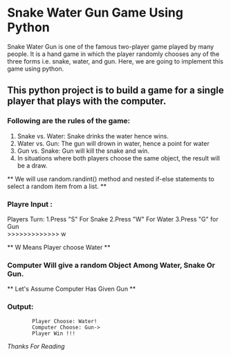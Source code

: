 # Snake Water Gun Game Using Python

Snake Water Gun is one of the famous two-player game played by many people. It is a hand game in which the player randomly chooses any of the three forms i.e. snake, water, and gun. Here, we are going to implement this game using python. 

## This python project is to build a game for a single player that plays with the computer.

### Following are the rules of the game:

1. Snake vs. Water: Snake drinks the water hence wins.
2. Water vs. Gun: The gun will drown in water, hence a point for water
3. Gun vs. Snake: Gun will kill the snake and win.
4. In situations where both players choose the same object, the result will be a draw.

** We will use random.randint() method and nested if-else statements to select a random item from a list. **


### Playre Input :
Players Turn:
            1.Press "S" For Snake 
            2.Press "W" For Water 
            3.Press "G" for Gun   
            >>>>>>>>>>>>> w  

** W Means Player choose Water **


### Computer Will give a random Object Among Water, Snake Or Gun.
** Let's Assume Computer Has Given Gun **


### Output:
            Player Choose: Water!
            Computer Choose: Gun->
            Player Win !!!


*Thanks For Reading*



